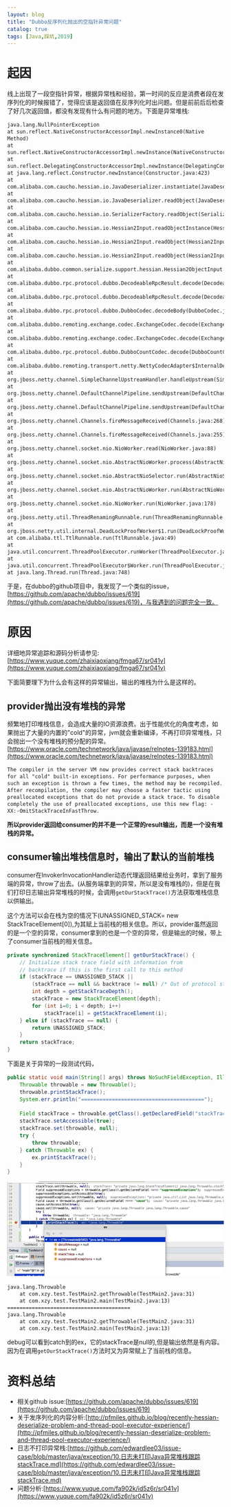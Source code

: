 ```yaml
---
layout: blog
title: "Dubbo反序列化抛出的空指针异常问题"
catalog: true
tags: [Java,踩坑,2019]
---
```

# 起因
线上出现了一段空指针异常，根据异常栈和经验，第一时间的反应是消费者段在发序列化的时候报错了，觉得应该是返回值在反序列化时出问题。但是前前后后检查了好几次返回值，都没有发现有什么有问题的地方。下面是异常堆栈:
```
java.lang.NullPointerException
at sun.reflect.NativeConstructorAccessorImpl.newInstance0(Native Method)
at sun.reflect.NativeConstructorAccessorImpl.newInstance(NativeConstructorAccessorImpl.java:62)
at sun.reflect.DelegatingConstructorAccessorImpl.newInstance(DelegatingConstructorAccessorImpl.java:45)
at java.lang.reflect.Constructor.newInstance(Constructor.java:423)
at com.alibaba.com.caucho.hessian.io.JavaDeserializer.instantiate(JavaDeserializer.java:271)
at com.alibaba.com.caucho.hessian.io.JavaDeserializer.readObject(JavaDeserializer.java:155)
at com.alibaba.com.caucho.hessian.io.SerializerFactory.readObject(SerializerFactory.java:397)
at com.alibaba.com.caucho.hessian.io.Hessian2Input.readObjectInstance(Hessian2Input.java:2070)
at com.alibaba.com.caucho.hessian.io.Hessian2Input.readObject(Hessian2Input.java:2005)
at com.alibaba.com.caucho.hessian.io.Hessian2Input.readObject(Hessian2Input.java:1990)
at com.alibaba.dubbo.common.serialize.support.hessian.Hessian2ObjectInput.readObject(Hessian2ObjectInput.java:88)
at com.alibaba.dubbo.rpc.protocol.dubbo.DecodeableRpcResult.decode(DecodeableRpcResult.java:92)
at com.alibaba.dubbo.rpc.protocol.dubbo.DecodeableRpcResult.decode(DecodeableRpcResult.java:109)
at com.alibaba.dubbo.rpc.protocol.dubbo.DubboCodec.decodeBody(DubboCodec.java:97)
at com.alibaba.dubbo.remoting.exchange.codec.ExchangeCodec.decode(ExchangeCodec.java:129)
at com.alibaba.dubbo.remoting.exchange.codec.ExchangeCodec.decode(ExchangeCodec.java:90)
at com.alibaba.dubbo.rpc.protocol.dubbo.DubboCountCodec.decode(DubboCountCodec.java:46)
at com.alibaba.dubbo.remoting.transport.netty.NettyCodecAdapter$InternalDecoder.messageReceived(NettyCodecAdapter.java:134)
at org.jboss.netty.channel.SimpleChannelUpstreamHandler.handleUpstream(SimpleChannelUpstreamHandler.java:70)
at org.jboss.netty.channel.DefaultChannelPipeline.sendUpstream(DefaultChannelPipeline.java:564)
at org.jboss.netty.channel.DefaultChannelPipeline.sendUpstream(DefaultChannelPipeline.java:559)
at org.jboss.netty.channel.Channels.fireMessageReceived(Channels.java:268)
at org.jboss.netty.channel.Channels.fireMessageReceived(Channels.java:255)
at org.jboss.netty.channel.socket.nio.NioWorker.read(NioWorker.java:88)
at org.jboss.netty.channel.socket.nio.AbstractNioWorker.process(AbstractNioWorker.java:108)
at org.jboss.netty.channel.socket.nio.AbstractNioSelector.run(AbstractNioSelector.java:337)
at org.jboss.netty.channel.socket.nio.AbstractNioWorker.run(AbstractNioWorker.java:89)
at org.jboss.netty.channel.socket.nio.NioWorker.run(NioWorker.java:178)
at org.jboss.netty.util.ThreadRenamingRunnable.run(ThreadRenamingRunnable.java:108)
at org.jboss.netty.util.internal.DeadLockProofWorker$1.run(DeadLockProofWorker.java:42)
at com.alibaba.ttl.TtlRunnable.run(TtlRunnable.java:49)
at java.util.concurrent.ThreadPoolExecutor.runWorker(ThreadPoolExecutor.java:1149)
at java.util.concurrent.ThreadPoolExecutor$Worker.run(ThreadPoolExecutor.java:624)
at java.lang.Thread.run(Thread.java:748)
```
于是，在dubbo的github项目中，我发现了一个类似的issue，[https://github.com/apache/dubbo/issues/619](https://github.com/apache/dubbo/issues/619)，与我遇到的问题完全一致。

# 原因
详细地异常追踪和源码分析请参见:[https://www.yuque.com/zhaixiaoxiang/fmga67/sr041v](https://www.yuque.com/zhaixiaoxiang/fmga67/sr041v)

下面简要理下为什么会有这样的异常输出，输出的堆栈为什么是这样的。

## provider抛出没有堆栈的异常
频繁地打印堆栈信息，会造成大量的IO资源浪费。出于性能优化的角度考虑，如果抛出了大量的内置的"cold"的异常，jvm就会重新编译，不再打印异常堆栈，只会抛出一个没有堆栈的预分配的异常。
[https://www.oracle.com/technetwork/java/javase/relnotes-139183.html](https://www.oracle.com/technetwork/java/javase/relnotes-139183.html)
```
The compiler in the server VM now provides correct stack backtraces for all "cold" built-in exceptions. For performance purposes, when such an exception is thrown a few times, the method may be recompiled. After recompilation, the compiler may choose a faster tactic using preallocated exceptions that do not provide a stack trace. To disable completely the use of preallocated exceptions, use this new flag: -XX:-OmitStackTraceInFastThrow.
```
<B>所以provider返回给consumer的并不是一个正常的result输出，而是一个没有堆栈的异常。</B>

## consumer输出堆栈信息时，输出了默认的当前堆栈
consumer在InvokerInvocationHandler动态代理返回结果给业务时，拿到了服务端的异常，throw了出去。(从服务端拿到的异常，所以是没有堆栈的)，但是在我们打印日志输出异常堆栈的时候，会调用`getOurStackTrace()`方法获取堆栈信息以供输出。

这个方法可以会在栈为空的情况下(UNASSIGNED_STACK= new StackTraceElement[0]),为其赋上当前栈的相关信息。所以，provider虽然返回的是一个空的异常，consumer拿到的也是一个空的异常，但是输出的时候，带上了consumer当前栈的相关信息。
```java
private synchronized StackTraceElement[] getOurStackTrace() {
    // Initialize stack trace field with information from
    // backtrace if this is the first call to this method
    if (stackTrace == UNASSIGNED_STACK ||
        (stackTrace == null && backtrace != null) /* Out of protocol state */) {
        int depth = getStackTraceDepth();
        stackTrace = new StackTraceElement[depth];
        for (int i=0; i < depth; i++)
            stackTrace[i] = getStackTraceElement(i);
    } else if (stackTrace == null) {
        return UNASSIGNED_STACK;
    }
    return stackTrace;
}
```

下面是关于异常的一段测试代码，
```java
public static void main(String[] args) throws NoSuchFieldException, IllegalAccessException {
    Throwable throwable = new Throwable();
    throwable.printStackTrace();
    System.err.println("========================================");

    Field stackTrace = throwable.getClass().getDeclaredField("stackTrace");
    stackTrace.setAccessible(true);
    stackTrace.set(throwable, null);
    try {
        throw throwable;
    } catch (Throwable ex) {
        ex.printStackTrace();
    }
}
```
![debug截图](https://raw.githubusercontent.com/RussXia/RussXia.github.io/master/_pic/null_pointer_debug.jpg)
```
java.lang.Throwable
	at com.xzy.test.TestMain2.getThrowable(TestMain2.java:31)
	at com.xzy.test.TestMain2.main(TestMain2.java:13)
========================================
java.lang.Throwable
	at com.xzy.test.TestMain2.getThrowable(TestMain2.java:31)
	at com.xzy.test.TestMain2.main(TestMain2.java:13)
```
debug可以看到catch到的ex，它的stackTrace是null的,但是输出依然是有内容。因为在调用`getOurStackTrace()`方法时又为异常赋上了当前栈的信息。


# 资料总结
+ 相关github issue:[https://github.com/apache/dubbo/issues/619](https://github.com/apache/dubbo/issues/619)
+ 关于发序列化的内容分析:[http://pfmiles.github.io/blog/recently-hessian-deserialize-problem-and-thread-pool-executor-experience/](http://pfmiles.github.io/blog/recently-hessian-deserialize-problem-and-thread-pool-executor-experience/)
+ 日志不打印异常栈:[https://github.com/edwardlee03/issue-case/blob/master/java/exception/10.日志未打印Java异常堆栈跟踪stackTrace.md](https://github.com/edwardlee03/issue-case/blob/master/java/exception/10.日志未打印Java异常堆栈跟踪stackTrace.md)
+ 问题分析:[https://www.yuque.com/fa902k/id5z6r/sr041v](https://www.yuque.com/fa902k/id5z6r/sr041v)
